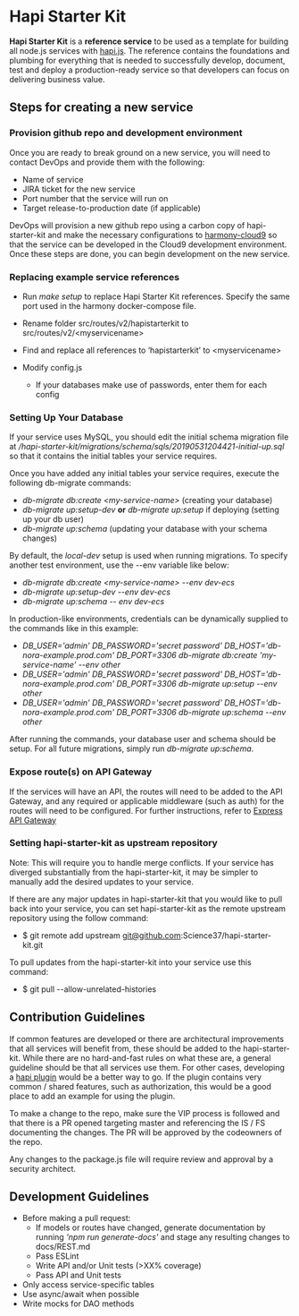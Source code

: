 # Hapi Starter Kit

**Hapi Starter Kit** is a **reference service** to be used as a template for 
building all node.js services with [hapi.js](https://hapijs.com/). The reference contains 
the foundations and plumbing for everything that is needed to successfully develop, document, test and 
deploy a production-ready service so that developers can focus on delivering business value.

## Steps for creating a new service

### Provision github repo and development environment
Once you are ready to break ground on a new service, you will need to contact 
DevOps and provide them with the following:

- Name of service
- JIRA ticket for the new service
- Port number that the service will run on
- Target release-to-production date (if applicable)

DevOps will provision a new github repo using a carbon copy of hapi-starter-kit and 
make the necessary configurations to [harmony-cloud9](https://github.com/Science37/harmony-cloud9)
so that the service can be developed in the Cloud9 development environment. Once these steps are done, you 
can begin development on the new service.

### Replacing example service references

* Run _make setup_ to replace Hapi Starter Kit references. Specify the same port used 
in the harmony docker-compose file.
* Rename folder src/routes/v2/hapistarterkit to src/routes/v2/\<myservicename\>
* Find and replace all references to ‘hapistarterkit’ to \<myservicename\>

* Modify config.js
    * If your databases make use of passwords, enter them for each config

### Setting Up Your Database

If your service uses MySQL, you should edit the initial schema migration file at
_\/hapi-starter-kit\/migrations\/schema\/sqls\/20190531204421-initial-up.sql_ so that it contains the initial tables your service requires.

Once you have added any initial tables your service requires, execute the following db-migrate commands:

* _db-migrate db:create \<my-service-name\>_ (creating your database)
* _db-migrate up:setup-dev_ **or** _db-migrate up:setup_ if deploying (setting up your db user)
* _db-migrate up:schema_ (updating your database with your schema changes)

By default, the _local-dev_ setup is used when running migrations. To specify another test environment, use the --env variable like below:

* _db-migrate db:create \<my-service-name\> --env dev-ecs_
* _db-migrate up:setup-dev --env dev-ecs_
* _db-migrate up:schema -- env dev-ecs_

In production-like environments, credentials can be dynamically supplied to the commands like in this example:

* _DB_USER='admin' DB_PASSWORD='secret password' DB_HOST='db-nora-example.prod.com' DB_PORT=3306 db-migrate db:create 'my-service-name' --env other_
* _DB_USER='admin' DB_PASSWORD='secret password' DB_HOST='db-nora-example.prod.com' DB_PORT=3306 db-migrate up:setup --env other_
* _DB_USER='admin' DB_PASSWORD='secret password' DB_HOST='db-nora-example.prod.com' DB_PORT=3306 db-migrate up:schema --env other_

After running the commands, your database user and schema should be setup. For all future migrations, simply run _db-migrate up:schema_.

### Expose route(s) on API Gateway
If the services will have an API, the routes will need to be added to the API Gateway, and
any required or applicable middleware (such as auth) for the routes will need to be configured. 
For further instructions, refer to [Express API Gateway](https://github.com/Science37/nora-api-gateway)

### Setting hapi-starter-kit as upstream repository
Note: This will require you to handle merge conflicts. If your service has diverged substantially from the hapi-starter-kit, 
it may be simpler to manually add the desired updates to your service.

If there are any major updates in hapi-starter-kit that you would like to pull back into your service, you can set hapi-starter-kit as
the remote upstream repository using the follow command:
* $ git remote add upstream git@github.com:Science37/hapi-starter-kit.git

To pull updates from the hapi-starter-kit into your service use this command:
* $ git pull --allow-unrelated-histories

## Contribution Guidelines

If common features are developed or there are architectural improvements that all services will benefit from,
these should be added to the hapi-starter-kit. While there are no hard-and-fast rules on what these are,
a general guideline should be that all services use them. For other cases, developing a 
[hapi plugin](https://hapijs.com/tutorials/plugins) would be a better way to go. If the plugin contains 
very common / shared features, such as authorization, this would be a good place to add an example for 
using the plugin.

To make a change to the repo, make sure the VIP process is followed and that there is a PR opened targeting master 
and referencing the IS / FS documenting the changes. The PR will be approved by the codeowners of the repo.

Any changes to the package.js file will require review and approval by a security architect.


## Development Guidelines

* Before making a pull request:
  * If models or routes have changed, generate documentation by running _'npm run generate-docs'_
  and stage any resulting changes to docs/REST.md
  * Pass ESLint
  * Write API and/or Unit tests (>XX% coverage)
  * Pass API and Unit tests
* Only access service-specific tables
* Use async/await when possible
* Write mocks for DAO methods
